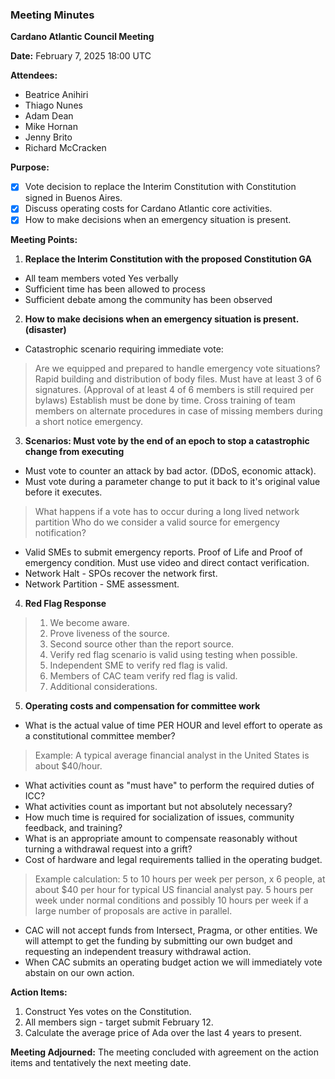 ### Meeting Minutes

**Cardano Atlantic Council Meeting**

**Date:** February 7, 2025 18:00 UTC

**Attendees:** 
- Beatrice Anihiri
- Thiago Nunes
- Adam Dean
- Mike Hornan
- Jenny Brito
- Richard McCracken

**Purpose:** 
- [x] Vote decision to replace the Interim Constitution with Constitution signed in Buenos Aires. 
- [x] Discuss operating costs for Cardano Atlantic core activities. 
- [x] How to make decisions when an emergency situation is present.

**Meeting Points:**

1. **Replace the Interim Constitution with the proposed Constitution GA**
 - All team members voted Yes verbally
 - Sufficient time has been allowed to process
 - Sufficient debate among the community has been observed

2. **How to make decisions when an emergency situation is present. (disaster)**
 - Catastrophic scenario requiring immediate vote:
> Are we equipped and prepared to handle emergency vote situations?
> Rapid building and distribution of body files.
> Must have at least 3 of 6 signatures. (Approval of at least 4 of 6 members is still required per bylaws)
> Establish must be done by time.
> Cross training of team members on alternate procedures in case of missing members during a short notice emergency.
 
3. **Scenarios: Must vote by the end of an epoch to stop a catastrophic change from executing**
 - Must vote to counter an attack by bad actor. (DDoS, economic attack).
 - Must vote during a parameter change to put it back to it's original value before it executes.
> What happens if a vote has to occur during a long lived network partition
> Who do we consider a valid source for emergency notification?
 - Valid SMEs to submit emergency reports. Proof of Life and Proof of emergency condition. Must use video and direct contact verification.
 - Network Halt - SPOs recover the network first.
 - Network Partition - SME assessment.

4. **Red Flag Response**
> 1. We become aware.
> 2. Prove liveness of the source.
> 3. Second source other than the report source.
> 4. Verify red flag scenario is valid using testing when possible.
> 5. Independent SME to verify red flag is valid.
> 6. Members of CAC team verify red flag is valid.
> 7. Additional considerations.

5. **Operating costs and compensation for committee work**
 - What is the actual value of time PER HOUR and level effort to operate as a constitutional committee member?
> Example: A typical average financial analyst in the United States is about $40/hour.
 - What activities count as "must have" to perform the required duties of ICC?
 - What activities count as important but not absolutely necessary?
 - How much time is required for socialization of issues, community feedback, and training?
 - What is an appropriate amount to compensate reasonably without turning a withdrawal request into a grift?
 - Cost of hardware and legal requirements tallied in the operating budget.
> Example calculation: 5 to 10 hours per week per person, x 6 people, at about $40 per hour for typical US financial analyst pay. 5 hours per week under normal conditions and possibly 10 hours per week if a large number of proposals are active in parallel.
 - CAC will not accept funds from Intersect, Pragma, or other entities. We will attempt to get the funding by submitting our own budget and requesting an independent treasury withdrawal action. 
- When CAC submits an operating budget action we will immediately vote abstain on our own action.

**Action Items:**
1. Construct Yes votes on the Constitution.
2. All members sign - target submit February 12.
3. Calculate the average price of Ada over the last 4 years to present.

**Meeting Adjourned:**
The meeting concluded with agreement on the action items and tentatively the next meeting date.
